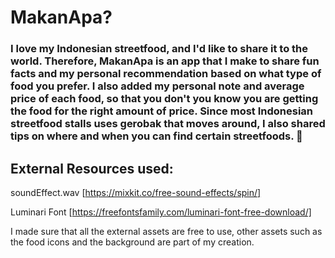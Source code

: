 # MakanApa?
### I love my Indonesian streetfood, and I'd like to share it to the world. Therefore, MakanApa is an app that I make to share fun facts and my personal recommendation based on what type of food you prefer. I also added my personal note and average price of each food, so that you don't you know you are getting the food for the right amount of price. Since most Indonesian streetfood stalls uses gerobak that moves around, I also shared tips on where and when you can find certain streetfoods. 🌭

## External Resources used: 

soundEffect.wav [https://mixkit.co/free-sound-effects/spin/]

Luminari Font [https://freefontsfamily.com/luminari-font-free-download/]

I made sure that all the external assets are free to use, other assets such as the food icons and the background are part of my creation.
